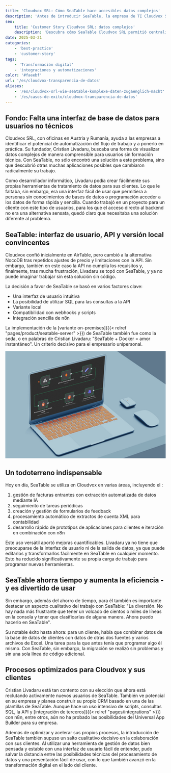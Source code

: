 ```yaml
---
title: 'Cloudvox SRL: Cómo SeaTable hace accesibles datos complejos'
description: 'Antes de introducir SeaTable, la empresa de TI Cloudvox SRL utilizaba Excel y otros sistemas. Se dio cuenta de que le faltaba un punto central para la recopilación de datos, un lugar donde los datos no sólo pudieran almacenarse, sino también ponerse a disposición de otros y, al mismo tiempo, servir como backend para sus propias herramientas.'
seo:
    title: 'Customer Story Cloudvox SRL: datos complejos'
    description: 'Descubra cómo SeaTable Cloudvox SRL permitió centralizar el almacenamiento de datos y acelerar el trabajo en colaboración.'
date: 2025-03-21
categories:
    - 'best-practice'
    - 'customer-story'
tags:
    - 'Transformación digital'
    - 'integraciones y automatizaciones'
color: '#faeebf'
url: '/es/cloudvox-transparencia-de-datos'
aliases:
    - '/es/cloudvox-srl-wie-seatable-komplexe-daten-zugaenglich-macht'
    - '/es/casos-de-exito/cloudvox-transparencia-de-datos'
---
```


## Fondo: Falta una interfaz de base de datos para usuarios no técnicos

Cloudvox SRL, con oficinas en Austria y Rumanía, ayuda a las empresas a identificar el potencial de automatización del flujo de trabajo y a ponerlo en práctica. Su fundador, Cristian Livadaru, buscaba una forma de visualizar datos complejos de manera comprensible para usuarios sin formación técnica. Con SeaTable, no sólo encontró una solución a este problema, sino que descubrió otras muchas aplicaciones posibles que cambiaron radicalmente su trabajo.

Como desarrollador informático, Livadaru podía crear fácilmente sus propias herramientas de tratamiento de datos para sus clientes. Lo que le faltaba, sin embargo, era una interfaz fácil de usar que permitiera a personas sin conocimientos de bases de datos o programación acceder a los datos de forma rápida y sencilla. Cuando trabajó en un proyecto para un cliente con este tipo de usuarios, para los que el acceso directo al backend no era una alternativa sensata, quedó claro que necesitaba una solución diferente al problema.

## SeaTable: interfaz de usuario, API y versión local convincentes

Cloudvox confió inicialmente en AirTable, pero cambió a la alternativa NocoDB tras repetidos ajustes de precio y limitaciones con la API. Sin embargo, también en este caso la API no cumplía los requisitos y, finalmente, tras mucha frustración, Livadaru se topó con SeaTable, y ya no puede imaginar trabajar sin esta solución sin código.

La decisión a favor de SeaTable se basó en varios factores clave:

- Una interfaz de usuario intuitiva
- La posibilidad de utilizar SQL para las consultas a la API
- Variante local
- Compatibilidad con webhooks y scripts
- Integración sencilla de n8n

La implementación de la [variante on-premises]({{< relref "pages/product/seatable-server" >}}) de SeaTable también fue como la seda, o en palabras de Cristian Livadaru: "SeaTable + Docker = amor instantáneo". Un criterio decisivo para el empresario unipersonal.

![Taplet con gráficos](Cloudvox_n8n-Integration.jpg)

## Un todoterreno indispensable

Hoy en día, SeaTable se utiliza en Cloudvox en varias áreas, incluyendo el :

1. gestión de facturas entrantes con extracción automatizada de datos mediante IA
1. seguimiento de tareas periódicas
1. creación y gestión de formularios de feedback
1. procesamiento automático de extractos de cuenta XML para contabilidad
1. desarrollo rápido de prototipos de aplicaciones para clientes e iteración en combinación con n8n

Este uso versátil aportó mejoras cuantificables. Livadaru ya no tiene que preocuparse de la interfaz de usuario ni de la salida de datos, ya que puede editarlos y transformarlos fácilmente en SeaTable en cualquier momento. Esto ha reducido significativamente su propia carga de trabajo para programar nuevas herramientas.

## SeaTable ahorra tiempo y aumenta la eficiencia - y es divertido de usar

Sin embargo, además del ahorro de tiempo, para él también es importante destacar un aspecto cualitativo del trabajo con SeaTable: "La diversión. No hay nada más frustrante que tener un volcado de cientos o miles de líneas en la consola y tener que clasificarlas de alguna manera. Ahora puedo hacerlo en SeaTable".

Su notable éxito hasta ahora: para un cliente, había que combinar datos de la base de datos de clientes con datos de otras dos fuentes y varios archivos de Excel. Una tarea para la que antes tenía que programar algo él mismo. Con SeaTable, sin embargo, la migración se realizó sin problemas y sin una sola línea de código adicional.

## Procesos optimizados para Cloudvox y sus clientes

Cristian Livadaru está tan contento con su elección que ahora está reclutando activamente nuevos usuarios de SeaTable. También ve potencial en su empresa y planea construir su propio CRM basado en una de las plantillas de SeaTable. Aunque hace un uso intensivo de scripts, consultas SQL, la API y [integración de terceros]({{< relref "pages/integrations" >}}) con n8n, entre otros, aún no ha probado las posibilidades del Universal App Builder para su empresa.

Además de optimizar y acelerar sus propios procesos, la introducción de SeaTable también supuso un salto cualitativo decisivo en la colaboración con sus clientes. Al utilizar una herramienta de gestión de datos bien pensada y estable con una interfaz de usuario fácil de entender, pudo salvar la distancia entre las posibilidades técnicas del procesamiento de datos y una presentación fácil de usar, con lo que también avanzó en la transformación digital en el lado del cliente.
